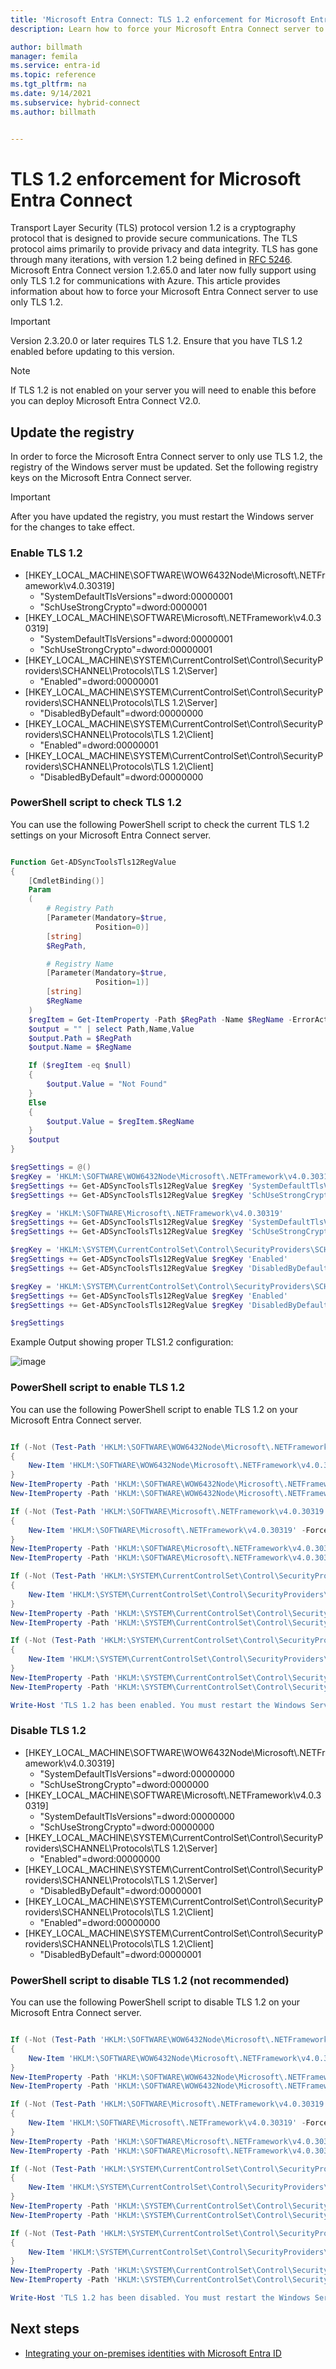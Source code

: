 ```yaml
---
title: 'Microsoft Entra Connect: TLS 1.2 enforcement for Microsoft Entra Connect| Microsoft Docs'
description: Learn how to force your Microsoft Entra Connect server to use only Transport Layer Security (TLS) 1.2.

author: billmath
manager: femila
ms.service: entra-id
ms.topic: reference
ms.tgt_pltfrm: na
ms.date: 9/14/2021
ms.subservice: hybrid-connect
ms.author: billmath


---
```


# TLS 1.2 enforcement for Microsoft Entra Connect

Transport Layer Security (TLS) protocol version 1.2 is a cryptography protocol that is designed to provide  secure communications. The TLS protocol aims primarily to provide privacy and data integrity. TLS has gone through many iterations, with version 1.2 being defined in [RFC 5246](https://tools.ietf.org/html/rfc5246). Microsoft Entra Connect version 1.2.65.0 and later now fully support using only TLS 1.2 for communications with Azure. This article provides information about how to force your Microsoft Entra Connect server to use only TLS 1.2.

>[!IMPORTANT]
>Version 2.3.20.0 or later requires TLS 1.2.  Ensure that you have TLS 1.2 enabled before updating to this version.


> [!NOTE]
>If TLS 1.2 is not enabled on your server you will need to enable this before you can deploy Microsoft Entra Connect V2.0.

## Update the registry
In order to force the Microsoft Entra Connect server to only use TLS 1.2, the registry of the Windows server must be updated. Set the following registry keys on the Microsoft Entra Connect server.

> [!IMPORTANT]
> After you have updated the registry, you must restart the Windows server for the changes to take effect.


### Enable TLS 1.2
- [HKEY_LOCAL_MACHINE\SOFTWARE\WOW6432Node\Microsoft\\.NETFramework\v4.0.30319]
  - "SystemDefaultTlsVersions"=dword:00000001
  - "SchUseStrongCrypto"=dword:0000001
- [HKEY_LOCAL_MACHINE\SOFTWARE\Microsoft\\.NETFramework\v4.0.30319]
  - "SystemDefaultTlsVersions"=dword:00000001
  - "SchUseStrongCrypto"=dword:00000001
- [HKEY_LOCAL_MACHINE\SYSTEM\CurrentControlSet\Control\SecurityProviders\SCHANNEL\Protocols\TLS 1.2\Server]
  - "Enabled"=dword:00000001
- [HKEY_LOCAL_MACHINE\SYSTEM\CurrentControlSet\Control\SecurityProviders\SCHANNEL\Protocols\TLS 1.2\Server]
  - "DisabledByDefault"=dword:00000000 
- [HKEY_LOCAL_MACHINE\SYSTEM\CurrentControlSet\Control\SecurityProviders\SCHANNEL\Protocols\TLS 1.2\Client]
  - "Enabled"=dword:00000001
- [HKEY_LOCAL_MACHINE\SYSTEM\CurrentControlSet\Control\SecurityProviders\SCHANNEL\Protocols\TLS 1.2\Client]
  - "DisabledByDefault"=dword:00000000

### PowerShell script to check TLS 1.2
You can use the following PowerShell script to check the current TLS 1.2 settings on your Microsoft Entra Connect server.

```powershell

Function Get-ADSyncToolsTls12RegValue
{
    [CmdletBinding()]
    Param
    (
        # Registry Path
        [Parameter(Mandatory=$true,
                   Position=0)]
        [string]
        $RegPath,

        # Registry Name
        [Parameter(Mandatory=$true,
                   Position=1)]
        [string]
        $RegName
    )
    $regItem = Get-ItemProperty -Path $RegPath -Name $RegName -ErrorAction Ignore
    $output = "" | select Path,Name,Value
    $output.Path = $RegPath
    $output.Name = $RegName

    If ($regItem -eq $null)
    {
        $output.Value = "Not Found"
    }
    Else
    {
        $output.Value = $regItem.$RegName
    }
    $output
}

$regSettings = @()
$regKey = 'HKLM:\SOFTWARE\WOW6432Node\Microsoft\.NETFramework\v4.0.30319'
$regSettings += Get-ADSyncToolsTls12RegValue $regKey 'SystemDefaultTlsVersions'
$regSettings += Get-ADSyncToolsTls12RegValue $regKey 'SchUseStrongCrypto'

$regKey = 'HKLM:\SOFTWARE\Microsoft\.NETFramework\v4.0.30319'
$regSettings += Get-ADSyncToolsTls12RegValue $regKey 'SystemDefaultTlsVersions'
$regSettings += Get-ADSyncToolsTls12RegValue $regKey 'SchUseStrongCrypto'

$regKey = 'HKLM:\SYSTEM\CurrentControlSet\Control\SecurityProviders\SCHANNEL\Protocols\TLS 1.2\Server'
$regSettings += Get-ADSyncToolsTls12RegValue $regKey 'Enabled'
$regSettings += Get-ADSyncToolsTls12RegValue $regKey 'DisabledByDefault'

$regKey = 'HKLM:\SYSTEM\CurrentControlSet\Control\SecurityProviders\SCHANNEL\Protocols\TLS 1.2\Client'
$regSettings += Get-ADSyncToolsTls12RegValue $regKey 'Enabled'
$regSettings += Get-ADSyncToolsTls12RegValue $regKey 'DisabledByDefault'

$regSettings

```
Example Output showing proper TLS1.2 configuration:

![image](https://user-images.githubusercontent.com/38323403/138769930-2cdd290b-8f18-4f52-8a80-c12e5f8a56ba.png)

### PowerShell script to enable TLS 1.2
You can use the following PowerShell script to enable TLS 1.2 on your Microsoft Entra Connect server.

```powershell

If (-Not (Test-Path 'HKLM:\SOFTWARE\WOW6432Node\Microsoft\.NETFramework\v4.0.30319'))
{
    New-Item 'HKLM:\SOFTWARE\WOW6432Node\Microsoft\.NETFramework\v4.0.30319' -Force | Out-Null
}
New-ItemProperty -Path 'HKLM:\SOFTWARE\WOW6432Node\Microsoft\.NETFramework\v4.0.30319' -Name 'SystemDefaultTlsVersions' -Value '1' -PropertyType 'DWord' -Force | Out-Null
New-ItemProperty -Path 'HKLM:\SOFTWARE\WOW6432Node\Microsoft\.NETFramework\v4.0.30319' -Name 'SchUseStrongCrypto' -Value '1' -PropertyType 'DWord' -Force | Out-Null

If (-Not (Test-Path 'HKLM:\SOFTWARE\Microsoft\.NETFramework\v4.0.30319'))
{
    New-Item 'HKLM:\SOFTWARE\Microsoft\.NETFramework\v4.0.30319' -Force | Out-Null
}
New-ItemProperty -Path 'HKLM:\SOFTWARE\Microsoft\.NETFramework\v4.0.30319' -Name 'SystemDefaultTlsVersions' -Value '1' -PropertyType 'DWord' -Force | Out-Null
New-ItemProperty -Path 'HKLM:\SOFTWARE\Microsoft\.NETFramework\v4.0.30319' -Name 'SchUseStrongCrypto' -Value '1' -PropertyType 'DWord' -Force | Out-Null

If (-Not (Test-Path 'HKLM:\SYSTEM\CurrentControlSet\Control\SecurityProviders\SCHANNEL\Protocols\TLS 1.2\Server'))
{
    New-Item 'HKLM:\SYSTEM\CurrentControlSet\Control\SecurityProviders\SCHANNEL\Protocols\TLS 1.2\Server' -Force | Out-Null
}
New-ItemProperty -Path 'HKLM:\SYSTEM\CurrentControlSet\Control\SecurityProviders\SCHANNEL\Protocols\TLS 1.2\Server' -Name 'Enabled' -Value '1' -PropertyType 'DWord' -Force | Out-Null
New-ItemProperty -Path 'HKLM:\SYSTEM\CurrentControlSet\Control\SecurityProviders\SCHANNEL\Protocols\TLS 1.2\Server' -Name 'DisabledByDefault' -Value '0' -PropertyType 'DWord' -Force | Out-Null

If (-Not (Test-Path 'HKLM:\SYSTEM\CurrentControlSet\Control\SecurityProviders\SCHANNEL\Protocols\TLS 1.2\Client'))
{
    New-Item 'HKLM:\SYSTEM\CurrentControlSet\Control\SecurityProviders\SCHANNEL\Protocols\TLS 1.2\Client' -Force | Out-Null
}
New-ItemProperty -Path 'HKLM:\SYSTEM\CurrentControlSet\Control\SecurityProviders\SCHANNEL\Protocols\TLS 1.2\Client' -Name 'Enabled' -Value '1' -PropertyType 'DWord' -Force | Out-Null
New-ItemProperty -Path 'HKLM:\SYSTEM\CurrentControlSet\Control\SecurityProviders\SCHANNEL\Protocols\TLS 1.2\Client' -Name 'DisabledByDefault' -Value '0' -PropertyType 'DWord' -Force | Out-Null

Write-Host 'TLS 1.2 has been enabled. You must restart the Windows Server for the changes to take affect.' -ForegroundColor Cyan

```

### Disable TLS 1.2
- [HKEY_LOCAL_MACHINE\SOFTWARE\WOW6432Node\Microsoft\\.NETFramework\v4.0.30319]
  - "SystemDefaultTlsVersions"=dword:00000000
  - "SchUseStrongCrypto"=dword:0000000
- [HKEY_LOCAL_MACHINE\SOFTWARE\Microsoft\\.NETFramework\v4.0.30319]
  - "SystemDefaultTlsVersions"=dword:00000000
  - "SchUseStrongCrypto"=dword:00000000
- [HKEY_LOCAL_MACHINE\SYSTEM\CurrentControlSet\Control\SecurityProviders\SCHANNEL\Protocols\TLS 1.2\Server]
  - "Enabled"=dword:00000000
- [HKEY_LOCAL_MACHINE\SYSTEM\CurrentControlSet\Control\SecurityProviders\SCHANNEL\Protocols\TLS 1.2\Server]
  - "DisabledByDefault"=dword:00000001
- [HKEY_LOCAL_MACHINE\SYSTEM\CurrentControlSet\Control\SecurityProviders\SCHANNEL\Protocols\TLS 1.2\Client]
  - "Enabled"=dword:00000000
- [HKEY_LOCAL_MACHINE\SYSTEM\CurrentControlSet\Control\SecurityProviders\SCHANNEL\Protocols\TLS 1.2\Client]
  - "DisabledByDefault"=dword:00000001 

### PowerShell script to disable TLS 1.2 (not recommended)
You can use the following PowerShell script to disable TLS 1.2 on your Microsoft Entra Connect server.

```powershell

If (-Not (Test-Path 'HKLM:\SOFTWARE\WOW6432Node\Microsoft\.NETFramework\v4.0.30319'))
{
    New-Item 'HKLM:\SOFTWARE\WOW6432Node\Microsoft\.NETFramework\v4.0.30319' -Force | Out-Null
}
New-ItemProperty -Path 'HKLM:\SOFTWARE\WOW6432Node\Microsoft\.NETFramework\v4.0.30319' -Name 'SystemDefaultTlsVersions' -Value '0' -PropertyType 'DWord' -Force | Out-Null
New-ItemProperty -Path 'HKLM:\SOFTWARE\WOW6432Node\Microsoft\.NETFramework\v4.0.30319' -Name 'SchUseStrongCrypto' -Value '0' -PropertyType 'DWord' -Force | Out-Null

If (-Not (Test-Path 'HKLM:\SOFTWARE\Microsoft\.NETFramework\v4.0.30319'))
{
    New-Item 'HKLM:\SOFTWARE\Microsoft\.NETFramework\v4.0.30319' -Force | Out-Null
}
New-ItemProperty -Path 'HKLM:\SOFTWARE\Microsoft\.NETFramework\v4.0.30319' -Name 'SystemDefaultTlsVersions' -Value '0' -PropertyType 'DWord' -Force | Out-Null
New-ItemProperty -Path 'HKLM:\SOFTWARE\Microsoft\.NETFramework\v4.0.30319' -Name 'SchUseStrongCrypto' -Value '0' -PropertyType 'DWord' -Force | Out-Null

If (-Not (Test-Path 'HKLM:\SYSTEM\CurrentControlSet\Control\SecurityProviders\SCHANNEL\Protocols\TLS 1.2\Server'))
{
    New-Item 'HKLM:\SYSTEM\CurrentControlSet\Control\SecurityProviders\SCHANNEL\Protocols\TLS 1.2\Server' -Force | Out-Null
}
New-ItemProperty -Path 'HKLM:\SYSTEM\CurrentControlSet\Control\SecurityProviders\SCHANNEL\Protocols\TLS 1.2\Server' -Name 'Enabled' -Value '0' -PropertyType 'DWord' -Force | Out-Null
New-ItemProperty -Path 'HKLM:\SYSTEM\CurrentControlSet\Control\SecurityProviders\SCHANNEL\Protocols\TLS 1.2\Server' -Name 'DisabledByDefault' -Value '1' -PropertyType 'DWord' -Force | Out-Null

If (-Not (Test-Path 'HKLM:\SYSTEM\CurrentControlSet\Control\SecurityProviders\SCHANNEL\Protocols\TLS 1.2\Client'))
{
    New-Item 'HKLM:\SYSTEM\CurrentControlSet\Control\SecurityProviders\SCHANNEL\Protocols\TLS 1.2\Client' -Force | Out-Null
}
New-ItemProperty -Path 'HKLM:\SYSTEM\CurrentControlSet\Control\SecurityProviders\SCHANNEL\Protocols\TLS 1.2\Client' -Name 'Enabled' -Value '0' -PropertyType 'DWord' -Force | Out-Null
New-ItemProperty -Path 'HKLM:\SYSTEM\CurrentControlSet\Control\SecurityProviders\SCHANNEL\Protocols\TLS 1.2\Client' -Name 'DisabledByDefault' -Value '1' -PropertyType 'DWord' -Force | Out-Null

Write-Host 'TLS 1.2 has been disabled. You must restart the Windows Server for the changes to take affect.' -ForegroundColor Cyan

```

## Next steps
* [Integrating your on-premises identities with Microsoft Entra ID](../whatis-hybrid-identity.md)
